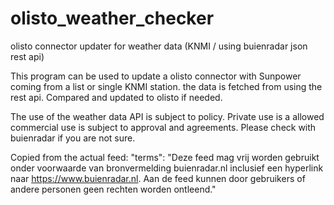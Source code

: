 # olisto_weather_checker
olisto connector updater for weather data (KNMI / using buienradar json rest api)

This program can be used to update a olisto connector with Sunpower coming from a list or single KNMI station. the data is fetched from using the rest api. Compared and updated to olisto if needed.

The use of the weather data API is subject to policy. Private use is a allowed commercial use is subject to approval and agreements. Please check with buienradar if you are not sure.

Copied from the actual feed:
"terms": "Deze feed mag vrij worden gebruikt onder voorwaarde van bronvermelding buienradar.nl inclusief een hyperlink naar https://www.buienradar.nl. Aan de feed kunnen door gebruikers of andere personen geen rechten worden ontleend."
